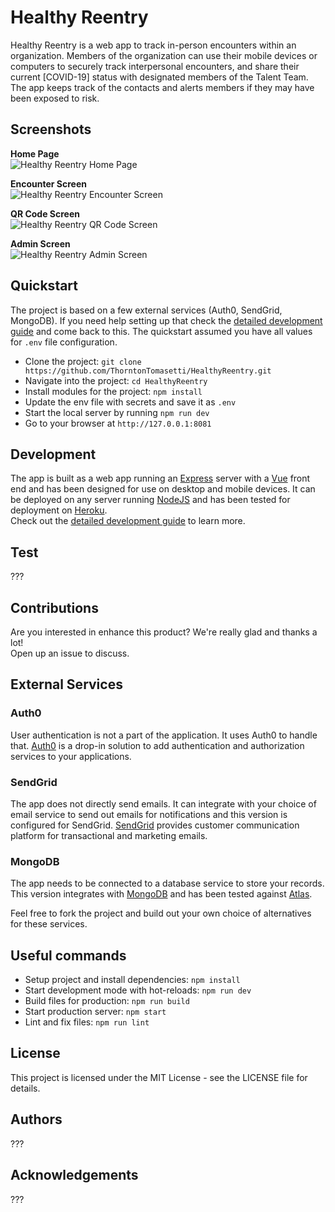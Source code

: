 # Healthy Reentry

Healthy Reentry is a web app to track in-person encounters within an organization. Members of the organization can use their mobile devices or computers to securely track interpersonal encounters, and share their current [COVID-19] status with designated members of the Talent Team. The app keeps track of the contacts and alerts members if they may have been exposed to risk.  

## Screenshots
**Home Page**  
![Healthy Reentry Home Page](./docs/imgs/screensots_homepage.png)

**Encounter Screen**  
![Healthy Reentry Encounter Screen](./docs/imgs/screensots_encounter.png)

**QR Code Screen**  
![Healthy Reentry QR Code Screen](./docs/imgs/screensots_qrcode.png)

**Admin Screen**  
![Healthy Reentry Admin Screen](./docs/imgs/screensots_admin.png)

## Quickstart
The project is based on a few external services (Auth0, SendGrid, MongoDB). If you need help setting up that check the [detailed development guide](./docs/dev-details.md) and come back to this. The quickstart assumed you have all values for `.env` file configuration.  
- Clone the project: `git clone https://github.com/ThorntonTomasetti/HealthyReentry.git`
- Navigate into the project: `cd HealthyReentry`
- Install modules for the project: `npm install`
- Update the env file with secrets and save it as `.env`
- Start the local server by running `npm run dev`
- Go to your browser at `http://127.0.0.1:8081`

## Development
The app is built as a web app running an [Express](https://expressjs.com/) server with a [Vue](https://vuejs.org/) front end and has been designed for use on desktop and mobile devices. It can be deployed on any server running [NodeJS]() and has been tested for deployment on [Heroku](https://heroku.com/).  
Check out the [detailed development guide](./docs/dev-details.md) to learn more.  

## Test  
???

## Contributions
Are you interested in enhance this product? We're really glad and thanks a lot!  
Open up an issue to discuss.  

## External Services

### Auth0
User authentication is not a part of the application. It uses Auth0 to handle that. [Auth0](https://auth0.com/docs/getting-started/overview) is a drop-in solution to add authentication and authorization services to your applications.  

### SendGrid
The app does not directly send emails. It can integrate with your choice of email service to send out emails for notifications and this version is configured for SendGrid. [SendGrid](https://sendgrid.com/) provides customer communication platform for transactional and marketing emails.  

### MongoDB
The app needs to be connected to a database service to store your records. This version integrates with [MongoDB](https://www.mongodb.com/) and has been tested against [Atlas](https://www.mongodb.com/cloud/atlas).  

Feel free to fork the project and build out your own choice of alternatives for these services.  

## Useful commands
- Setup project and install dependencies: `npm install`
- Start development mode with hot-reloads: `npm run dev`
- Build files for production: `npm run build`
- Start production server: `npm start`
- Lint and fix files: `npm run lint`

## License
This project is licensed under the MIT License - see the LICENSE file for details.

## Authors
???

## Acknowledgements
???